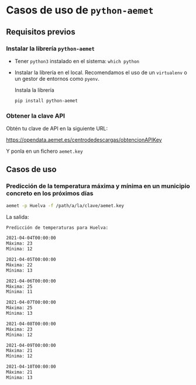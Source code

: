 # Casos de uso de `python-aemet`

## Requisitos previos

### Instalar la librería `python-aemet`

- Tener `python3` instalado en el sistema: `which python`

- Instalar la librería en el local. Recomendamos el uso de un `virtualenv` o un gestor
de entornos como `pyenv`.

  Instala la librería

  ```bash
  pip install python-aemet
  ```

### Obtener la clave API

Obtén tu clave de API en la siguiente URL:

<https://opendata.aemet.es/centrodedescargas/obtencionAPIKey>

Y ponla en un fichero `aemet.key`

## Casos de uso

### Predicción de la temperatura máxima y mínima en un municipio concreto en los próximos días

```bash
aemet -p Huelva -f /path/a/la/clave/aemet.key
```

La salida:

```sh
Predicción de temperaturas para Huelva:

2021-04-04T00:00:00
Máxima: 23
Mínima: 12

2021-04-05T00:00:00
Máxima: 22
Mínima: 13

2021-04-06T00:00:00
Máxima: 25
Mínima: 11

2021-04-07T00:00:00
Máxima: 25
Mínima: 13

2021-04-08T00:00:00
Máxima: 23
Mínima: 12

2021-04-09T00:00:00
Máxima: 21
Mínima: 12

2021-04-10T00:00:00
Máxima: 21
Mínima: 13
```
